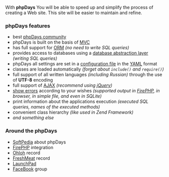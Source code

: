 <a href='Hidden comment: revision: 1'></a>

With **phpDays** You will be able to speed up and simplify the process of creating a Web site. This site will be easier to maintain and refine.

### phpDays features ###

  * best [phpDays community](http://code.google.com/p/phpdays/people/list)
  * phpDays is built on the basis of [MVC](EnMvc.md)
  * has full support for [ORM](EnLibDaysDbTable.md) _(no need to write SQL queries)_
  * provides access to databases using a [database abstraction layer](EnLibDaysDb.md) _(writing SQL queries)_
  * phpDays all settings are set in a [configuration file](EnLibDaysConfig.md) in the [YAML](http://en.wikipedia.org/wiki/YAML) format
  * classes are loaded automatically _(forget about `include()` and `require()`)_
  * full support of all written languages _(including Russian)_ through the use of **UTF-8** encoding
  * full support of [AJAX](EnAjax.md) _(recommend using [jQuery](http://jquery.com))_
  * [show errors](EnDaysLog.md) according to your wishes _(supported output in [FirePHP](http://firephp.org), in browser, in simple file, and even in SQLite)_
  * print information about the applications execution _(executed SQL queries, names of the executed methods)_
  * convenient class hierarchy _(like used in Zend Framework)_
  * _and something else_

### Around the phpDays ###

  * [SoftPedia](http://linux.softpedia.com/get/Internet/HTTP-WWW-/php-Days-50148.shtml) about phpDays
  * [FirePHP](http://www.firephp.org/Wiki/Libraries/PhpDays) integration
  * [Ohloh](http://www.ohloh.net/p/phpdays) record
  * [FreshMeat](http://freshmeat.net/projects/phpdays) record
  * [LaunchPad](http://launchpad.net/phpdays/)
  * [FaceBook](http://www.facebook.com/group.php?gid=158477950902) group